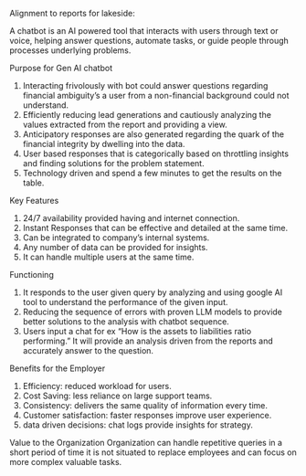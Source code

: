 Alignment to reports for lakeside:

A chatbot is an AI powered tool that interacts with users through text or voice, helping answer questions, automate tasks, or guide people through processes underlying problems.

Purpose for Gen AI chatbot
1.	Interacting frivolously with bot could answer questions regarding financial ambiguity’s a user from a non-financial background could not understand. 
2.	Efficiently reducing lead generations and cautiously analyzing the values extracted from the report and providing a view.
3.	Anticipatory responses are also generated regarding the quark of the financial integrity by dwelling into the data. 
4.	User based responses that is categorically based on throttling insights and finding solutions for the problem statement. 
5.	Technology driven and spend a few minutes to get the results on the table. 

Key Features

1. 24/7 availability provided having and internet connection.
2. Instant Responses that can be effective and detailed at the same time. 
3. Can be integrated to company’s internal systems. 
4. Any number of data can be provided for insights. 
5. It can handle multiple users at the same time. 




Functioning
1.	It responds to the user given query by analyzing and using google AI tool to understand the performance of the given input. 
2.	Reducing the sequence of errors with proven LLM models to provide better solutions to the analysis with chatbot sequence. 
3.	Users input a chat for ex “How is the assets to liabilities ratio performing.” It will provide an analysis driven from the reports and accurately answer to the question. 

Benefits for the Employer
1.	Efficiency: reduced workload for users.
2.	Cost Saving: less reliance on large support teams. 
3.	Consistency: delivers the same quality of information every time. 
4.	Customer satisfaction: faster responses improve user experience. 
5.	data driven decisions: chat logs provide insights for strategy. 

Value to the Organization
Organization can handle repetitive queries in a short period of time it is not situated to replace employees and can focus on more complex valuable tasks. 
